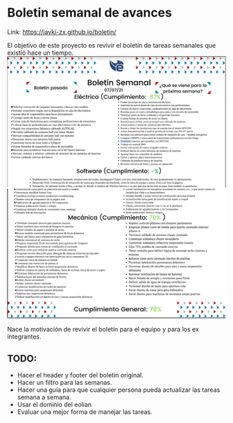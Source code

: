 # Boletin semanal de avances

Link: https://jayki-zx.github.io/boletin/

El objetivo de este proyecto es revivir el boletín de tareas semanales que existió hace un tiempo.
![boletin1](./start_boletin.PNG)
![boletin2](./end_boletin.PNG)

Nace la motivación de revivir el boletín para el equipo y para los ex integrantes.

## TODO:

* Hacer el header y footer del boletin original.
* Hacer un filtro para las semanas.
* Hacer una guía para que cualquier persona pueda actualizar las tareas semana a semana.
* Usar el dominio del eolian
* Evaluar una mejor forma de manejar las tareas.

